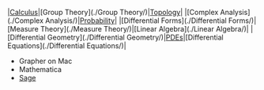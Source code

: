 
|[Calculus](./Calculus/)|[Group Theory](./Group Theory/)|[Topology](./Topology/)|
|[Complex Analysis](./Complex Analysis/)|[Probability](./Probability/)|
|[Differential Forms](./Differential Forms/)|[Measure Theory](./Measure Theory/)|[Linear Algebra](./Linear Algebra/)|
|[Differential Geometry](./Differential Geometry/)|[PDEs](./PDEs/)|[Differential Equations](./Differential Equations/)|


- Grapher on Mac
- Mathematica
- [Sage](https://www.sagemath.org)